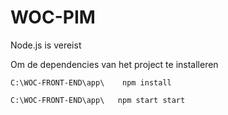 # WOC-PIM

Node.js is vereist

Om de dependencies van het project te installeren

```
C:\WOC-FRONT-END\app\    npm install
```


```
C:\WOC-FRONT-END\app\   npm start start
```


